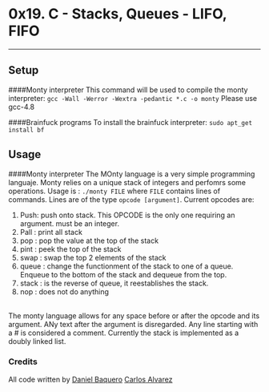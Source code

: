 # 0x19. C - Stacks, Queues - LIFO, FIFO

---
## Setup
####Monty interpreter
This command will be used to compile the monty interpreter:
``gcc -Wall -Werror -Wextra -pedantic *.c -o monty``
Please use gcc-4.8

####Brainfuck programs
To install the brainfuck interpreter:
``sudo apt_get install bf``

## Usage
####Monty interpreter
The MOnty language is a very simple programming languaje. Monty relies on a unique stack of integers and perfomrs some operations.
Usage is : `./monty FILE` where `FILE` contains lines of commands.
Lines are of the type `opcode [argument]`.
Current opcodes are:
1. Push: push onto stack. This OPCODE is the only one requiring an argument. must be an integer.
2. Pall : print all stack
3. pop : pop the value at the top of the stack
4. pint : peek the top of the stack
5. swap : swap the top 2 elements of the stack
6. queue : change the functionment of the stack to one of a queue. Enqueue to the bottom of the stack and dequeue from the top.
7. stack : is the reverse of queue, it reestablishes the stack.
8. nop : does not do anything
<br>
The monty language allows for any space before or after the opcode and its argument. ANy text after the argument is disregarded.
Any line starting with a # is considered a comment.
Currently the stack is implemented as a doubly linked list.


### Credits
All code written by
[Daniel Baquero](https://github.com/DanielBaquero28)
[Carlos Alvarez](https://github.com/charlyhackr/)
